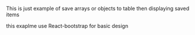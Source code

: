This is just example of save arrays or objects to table then displaying saved items


this exaplme use React-bootstrap for basic design